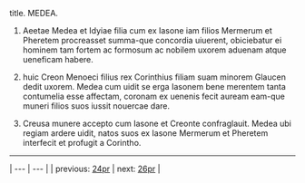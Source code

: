 title. MEDEA.



1. Aeetae Medea et Idyiae filia cum ex Iasone iam filios Mermerum et Pheretem procreasset summa-que concordia uiuerent, obiciebatur ei hominem tam fortem ac formosum ac nobilem uxorem aduenam atque ueneficam habere.



2. huic Creon Menoeci filius rex Corinthius filiam suam minorem Glaucen dedit uxorem. Medea cum uidit se erga Iasonem bene merentem tanta contumelia esse affectam, coronam ex uenenis fecit auream eam-que muneri filios suos iussit nouercae dare.



3. Creusa munere accepto cum Iasone et Creonte confraglauit. Medea ubi regiam ardere uidit, natos suos ex Iasone Mermerum et Pheretem interfecit et profugit a Corintho.



---

| --- | --- |
| previous: [24pr](../24pr/) | next: [26pr](../26pr/) |